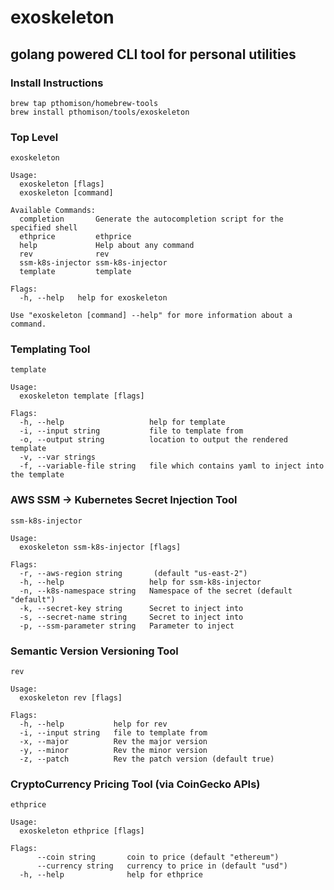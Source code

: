 # exoskeleton

## golang powered CLI tool for personal utilities

### Install Instructions
```
brew tap pthomison/homebrew-tools
brew install pthomison/tools/exoskeleton
```

### Top Level

```
exoskeleton

Usage:
  exoskeleton [flags]
  exoskeleton [command]

Available Commands:
  completion       Generate the autocompletion script for the specified shell
  ethprice         ethprice
  help             Help about any command
  rev              rev
  ssm-k8s-injector ssm-k8s-injector
  template         template

Flags:
  -h, --help   help for exoskeleton

Use "exoskeleton [command] --help" for more information about a command.

```


### Templating Tool

```
template

Usage:
  exoskeleton template [flags]

Flags:
  -h, --help                   help for template
  -i, --input string           file to template from
  -o, --output string          location to output the rendered template
  -v, --var strings            
  -f, --variable-file string   file which contains yaml to inject into the template

```

### AWS SSM -> Kubernetes Secret Injection Tool

```
ssm-k8s-injector

Usage:
  exoskeleton ssm-k8s-injector [flags]

Flags:
  -r, --aws-region string       (default "us-east-2")
  -h, --help                   help for ssm-k8s-injector
  -n, --k8s-namespace string   Namespace of the secret (default "default")
  -k, --secret-key string      Secret to inject into
  -s, --secret-name string     Secret to inject into
  -p, --ssm-parameter string   Parameter to inject

```

### Semantic Version Versioning Tool

```
rev

Usage:
  exoskeleton rev [flags]

Flags:
  -h, --help           help for rev
  -i, --input string   file to template from
  -x, --major          Rev the major version
  -y, --minor          Rev the minor version
  -z, --patch          Rev the patch version (default true)

```

### CryptoCurrency Pricing Tool (via CoinGecko APIs)

```
ethprice

Usage:
  exoskeleton ethprice [flags]

Flags:
      --coin string       coin to price (default "ethereum")
      --currency string   currency to price in (default "usd")
  -h, --help              help for ethprice

```
